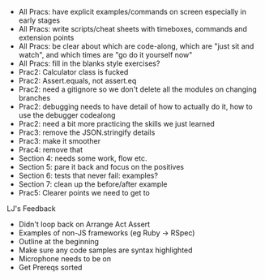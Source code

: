 - All Pracs: have explicit examples/commands on screen especially in early stages
- All Pracs: write scripts/cheat sheets with timeboxes, commands and extension points
- All Pracs: be clear about which are code-along, which are "just sit and watch", and which times are "go do it yourself now"
- All Pracs: fill in the blanks style exercises?
- Prac2: Calculator class is fucked
- Prac2: Assert.equals, not assert.eq
- Prac2: need a gitignore so we don't delete all the modules on changing branches
- Prac2: debugging needs to have detail of how to actually do it, how to use the debugger codealong
- Prac2: need a bit more practicing the skills we just learned
- Prac3: remove the JSON.stringify details
- Prac3: make it smoother
- Prac4: remove that
- Section 4: needs some work, flow etc.
- Section 5: pare it back and focus on the positives
- Section 6: tests that never fail: examples?
- Section 7: clean up the before/after example
- Prac5: Clearer points we need to get to

LJ's Feedback
- Didn't loop back on Arrange Act Assert
- Examples of non-JS frameworks (eg Ruby -> RSpec)
- Outline at the beginning
- Make sure any code samples are syntax highlighted
- Microphone needs to be on
- Get Prereqs sorted
